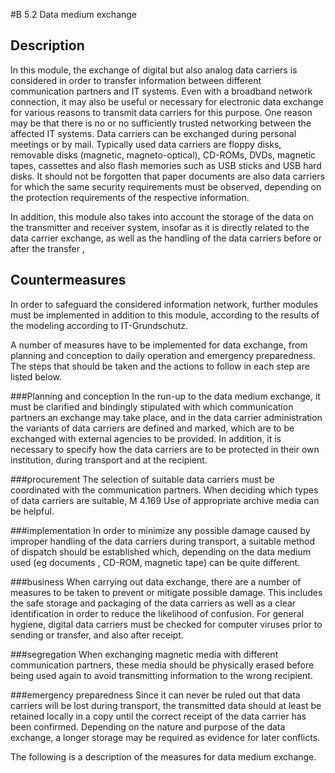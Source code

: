 #B 5.2 Data medium exchange
## Description 
In this module, the exchange of digital but also analog data carriers is considered in order to transfer information between different communication partners and IT systems. Even with a broadband network connection, it may also be useful or necessary for electronic data exchange for various reasons to transmit data carriers for this purpose. One reason may be that there is no or no sufficiently trusted networking between the affected IT systems. Data carriers can be exchanged during personal meetings or by mail. Typically used data carriers are floppy disks, removable disks (magnetic, magneto-optical), CD-ROMs, DVDs, magnetic tapes, cassettes and also flash memories such as USB sticks and USB hard disks. It should not be forgotten that paper documents are also data carriers for which the same security requirements must be observed, depending on the protection requirements of the respective information.

In addition, this module also takes into account the storage of the data on the transmitter and receiver system, insofar as it is directly related to the data carrier exchange, as well as the handling of the data carriers before or after the transfer ,



## Countermeasures 
In order to safeguard the considered information network, further modules must be implemented in addition to this module, according to the results of the modeling according to IT-Grundschutz.

A number of measures have to be implemented for data exchange, from planning and conception to daily operation and emergency preparedness. The steps that should be taken and the actions to follow in each step are listed below.



###Planning and conception
In the run-up to the data medium exchange, it must be clarified and bindingly stipulated with which communication partners an exchange may take place, and in the data carrier administration the variants of data carriers are defined and marked, which are to be exchanged with external agencies to be provided. In addition, it is necessary to specify how the data carriers are to be protected in their own institution, during transport and at the recipient.



###procurement
The selection of suitable data carriers must be coordinated with the communication partners. When deciding which types of data carriers are suitable, M 4.169 Use of appropriate archive media can be helpful.



###implementation
In order to minimize any possible damage caused by improper handling of the data carriers during transport, a suitable method of dispatch should be established which, depending on the data medium used (eg documents , CD-ROM, magnetic tape) can be quite different.



###business
When carrying out data exchange, there are a number of measures to be taken to prevent or mitigate possible damage. This includes the safe storage and packaging of the data carriers as well as a clear identification in order to reduce the likelihood of confusion. For general hygiene, digital data carriers must be checked for computer viruses prior to sending or transfer, and also after receipt.



###segregation
When exchanging magnetic media with different communication partners, these media should be physically erased before being used again to avoid transmitting information to the wrong recipient.



###emergency preparedness
Since it can never be ruled out that data carriers will be lost during transport, the transmitted data should at least be retained locally in a copy until the correct receipt of the data carrier has been confirmed. Depending on the nature and purpose of the data exchange, a longer storage may be required as evidence for later conflicts.

The following is a description of the measures for data medium exchange.



